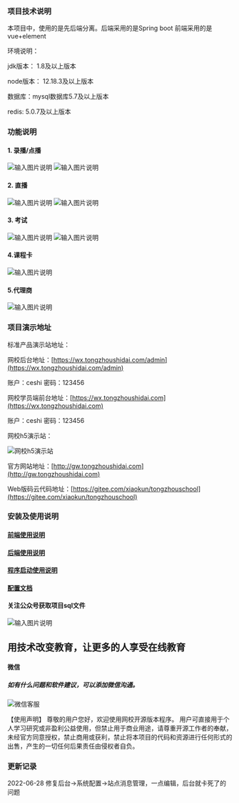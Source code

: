 
### 项目技术说明
本项目中，使用的是先后端分离。后端采用的是Spring boot 前端采用的是vue+element

环境说明：

jdk版本： 1.8及以上版本

node版本： 12.18.3及以上版本

数据库：mysql数据库5.7及以上版本

redis: 5.0.7及以上版本


### 功能说明

#### 1.  录播/点播


![输入图片说明](https://wx.tongzhoushidai.com/upload/kaiyuan/152214_47950b3f_5459746.png "屏幕截图.png")
![输入图片说明](https://wx.tongzhoushidai.com/upload/kaiyuan/152258_163a99ca_5459746.png "屏幕截图.png")

#### 2.  直播


![输入图片说明](https://wx.tongzhoushidai.com/upload/kaiyuan/152319_9fe4f947_5459746.png "屏幕截图.png")
![输入图片说明](https://wx.tongzhoushidai.com/upload/kaiyuan/152337_b2049a6b_5459746.png "屏幕截图.png")

#### 3.  考试


![输入图片说明](https://wx.tongzhoushidai.com/upload/kaiyuan/152359_0def09c4_5459746.png "屏幕截图.png")
![输入图片说明](https://wx.tongzhoushidai.com/upload/kaiyuan/152416_56dd9038_5459746.png "屏幕截图.png")

#### 4.课程卡

![输入图片说明](https://wx.tongzhoushidai.com/upload/kaiyuan/152538_11610131_5459746.png "屏幕截图.png")
    
#### 5.代理商


![输入图片说明](https://wx.tongzhoushidai.com/upload/kaiyuan/152612_9a106afa_5459746.png "屏幕截图.png")


### 项目演示地址

标准产品演示站地址：
    
网校后台地址：[https://wx.tongzhoushidai.com/admin](https://wx.tongzhoushidai.com/admin)
        
账户：ceshi 密码：123456
    
网校学员端前台地址：[https://wx.tongzhoushidai.com](https://wx.tongzhoushidai.com)
       
账户：ceshi 密码：123456

网校h5演示站：

![网校h5演示站](https://wx.tongzhoushidai.com/upload/kaiyuan/wxh5.png)

官方网站地址：[http://gw.tongzhoushidai.com](http://gw.tongzhoushidai.com)

Web版码云代码地址：[https://gitee.com/xiaokun/tongzhouschool](https://gitee.com/xiaokun/tongzhouschool)

### 安装及使用说明
#### [前端使用说明](http://zy.tongzhoushidai.com/xkdoc/wx/%E5%89%8D%E5%8F%B0%E4%BD%BF%E7%94%A8%E6%96%87%E6%A1%A3/%E5%89%8D%E5%8F%B0%E9%A6%96%E9%A1%B5.html)
#### [后端使用说明](http://zy.tongzhoushidai.com/xkdoc/wx/%E5%90%8E%E5%8F%B0%E4%BD%BF%E7%94%A8%E6%96%87%E6%A1%A3/%E5%90%8E%E5%8F%B0%E9%A6%96%E9%A1%B5.html)
#### [程序启动使用说明](http://zy.tongzhoushidai.com/xkdoc/wx/%E7%B3%BB%E7%BB%9F%E5%90%AF%E5%8A%A8/%E5%90%8E%E5%8F%B0%E6%8E%A5%E5%8F%A3%E7%B3%BB%E7%BB%9F%E5%90%AF%E5%8A%A8%E8%AF%B4%E6%98%8E.html)
#### [配置文档](http://zy.tongzhoushidai.com/xkdoc/wx/%E7%B3%BB%E7%BB%9F%E9%85%8D%E7%BD%AE%E6%96%87%E6%A1%A3/%E7%94%B3%E8%AF%B7%E6%96%87%E6%A1%A3%E4%BD%BF%E7%94%A8%E8%AF%B4%E6%98%8E.html)
#### 关注公众号获取项目sql文件
![输入图片说明](https://wx.tongzhoushidai.com/upload/kaiyuan/qrcode_for_gh_2ae378e3333c_258.jpg)



## 用技术改变教育，让更多的人享受在线教育

#### 微信
##### 如有什么问题和软件建议，可以添加微信沟通。
![微信客服](https://wx.tongzhoushidai.com/upload/kaiyuan/qiyeweixin.png)





【使用声明】 尊敬的用户您好，欢迎使用网校开源版本程序。 
用户可直接用于个人学习研究或非盈利公益使用，但禁止用于商业用途，请尊重开源工作者的奉献，未经官方同意授权，禁止商用或获利，禁止将本项目的代码和资源进行任何形式的出售，产生的一切任何后果责任由侵权者自负。

### 更新记录
2022-06-28 修复后台->系统配置->站点消息管理，一点编辑，后台就卡死了的问题
